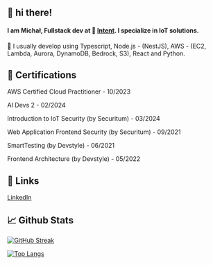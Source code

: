 ## 👋 hi there!
<!-- Add a quick bio about you, use emojis to emphatize concepts -->
#### I am Michał, Fullstack dev at 🔴 [Intent](https://withintent.com). I specialize in IoT solutions.


<!-- List your skills, link them to their repository so it's easy to browse them -->
🔬 I usually develop using Typescript, Node.js - (NestJS), AWS - (EC2, Lambda, Aurora, DynamoDB, Bedrock, S3), React and Python.


## 🪪 Certifications

AWS Certified Cloud Practitioner - 10/2023

AI Devs 2 - 02/2024 

Introduction to IoT Security (by Securitum) - 03/2024

Web Application Frontend Security (by Securitum) - 09/2021

SmartTesting (by Devstyle) - 06/2021

Frontend Architecture (by Devstyle) - 05/2022


## 🐝 Links
[LinkedIn](https://www.linkedin.com/in/michal-j/)


## 📈 Github Stats

[![GitHub Streak](http://github-readme-streak-stats.herokuapp.com?user=michal-janicki&theme=dark&hide_border=true)](https://git.io/streak-stats)

[![Top Langs](https://github-readme-stats.vercel.app/api/top-langs/?username=michal-janicki&count_private=true&hide=c)](https://github.com/matteocrippa)
